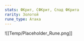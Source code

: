 ```yaml
---
stats: ФКрит, СФКрит, Спад ФКрита
rarity: Золотой
rune_type: Атака
---
```

![[Temp/Placeholder_Rune.png]]
